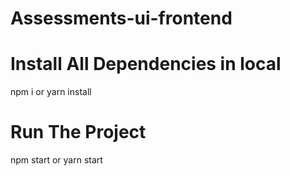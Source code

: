 # Assessments-ui-frontend

# Install All Dependencies in local
npm i or yarn install

# Run The Project
npm start or yarn start
